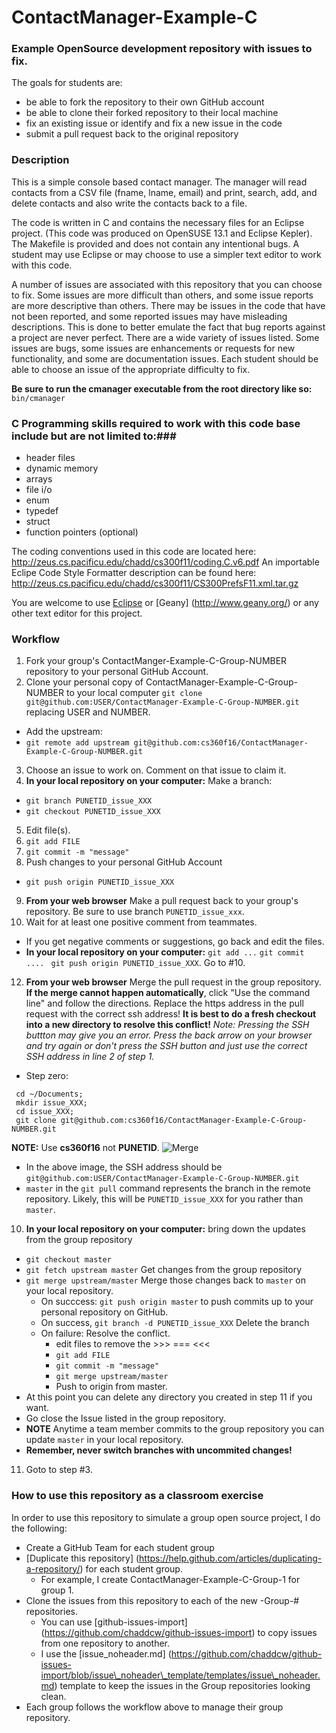 ContactManager-Example-C
========================

### Example OpenSource development repository with issues to fix.  ###

The goals for students are:
* be able to fork the repository to their own GitHub account
* be able to clone their forked repository to their local machine
* fix an existing issue or identify and fix a new issue in the code
* submit a pull request back to the original repository


### Description ###

This is a simple console based contact manager.  The manager will read contacts from a CSV file (fname, lname, email) and print, search, add, and delete contacts and also write the contacts back to a file.

The code is written in C and contains the necessary files for an Eclipse project. (This code was produced on OpenSUSE 13.1 and Eclipse Kepler).  The Makefile is provided and does not contain any intentional bugs.  A student may use Eclipse or may choose to use a simpler text editor to work with this code.

A number of issues are associated with this repository that you can choose to fix.  Some issues are more difficult
than others, and some issue reports are more descriptive than others.  There may be issues in the code that have not been reported, and some reported issues may have misleading descriptions.  This is done to better emulate the fact that bug reports against a project are never perfect.  There are a wide variety of issues listed. Some issues are bugs, some issues are enhancements or requests for new functionality, and some are documentation issues.  Each student should be able to choose an issue of the appropriate difficulty to fix.
 
**Be sure to run the cmanager executable from the root directory like so:** `bin/cmanager`

### C Programming skills required to work with this code base include but are not limited to:###

* header files
* dynamic memory
* arrays
* file i/o
* enum
* typedef
* struct
* function pointers (optional)


The coding conventions used in this code are located here: http://zeus.cs.pacificu.edu/chadd/cs300f11/coding.C.v6.pdf
An importable Eclipe Code Style Formatter description can be found here: http://zeus.cs.pacificu.edu/chadd/cs300f11/CS300PrefsF11.xml.tar.gz

You are welcome to use [Eclipse](http://eclipse.org) or [Geany] (http://www.geany.org/) or any other text editor for this project.

### Workflow ###

1. Fork your group's ContactManger-Example-C-Group-NUMBER repository to your personal GitHub Account.
2. Clone your personal copy of ContactManager-Example-C-Group-NUMBER to your local computer `git clone git@github.com:USER/ContactManager-Example-C-Group-NUMBER.git`  replacing USER and NUMBER.
  * Add the upstream:
  * `git remote add upstream git@github.com:cs360f16/ContactManager-Example-C-Group-NUMBER.git`
3. Choose an issue to work on.  Comment on that issue to claim it.
4. **In your local repository on your computer:** Make a branch:
  * `git branch PUNETID_issue_XXX`
  * `git checkout PUNETID_issue_XXX`
5. Edit file(s).
6. `git add FILE`
7. `git commit -m "message"`
8. Push changes to your personal GitHub Account
  * `git push origin PUNETID_issue_XXX`
9. **From your web browser** Make a pull request back to your group's repository.  Be sure to use branch `PUNETID_issue_xxx`.
10. Wait for at least one positive comment from teammates. 
  * If you get negative comments or suggestions, go back and edit the files. 
  * **In your local repository on your computer:** `git add ...` `git commit .... ` `git push origin PUNETID_issue_XXX`. Go to #10.
12. **From your web browser** Merge the pull request in the group repository.  **If the merge cannot happen automatically**, click "Use the command line" and follow the directions. Replace the https address in the pull request with the correct ssh address!  **It is best to do a fresh checkout into a new directory to resolve this conflict!** *Note: Pressing the SSH buttton may give you an error. Press the back arrow on your browser and try again or don't press the SSH button and just use the correct SSH address in line 2 of step 1.*
  * Step zero:
   ```
    cd ~/Documents; 
    mkdir issue_XXX; 
    cd issue_XXX; 
    git clone git@github.com:cs360f16/ContactManager-Example-C-Group-NUMBER.git
   ```  
   **NOTE:** Use **cs360f16** not **PUNETID**.
  ![Merge](http://zeus.cs.pacificu.edu/chadd/cs360f16/TestReposMergeConflictEdit.png "Merge")
  * In the above image, the SSH address should be `git@github.com:USER/ContactManager-Example-C-Group-NUMBER.git`
  * `master` in the `git pull` command represents the branch in the remote repository. Likely, this will be `PUNETID_issue_XXX` for you rather than `master`.
10. **In your local repository on your computer:** bring down the updates from the group repository
  * `git checkout master`
  * `git fetch upstream master`  Get changes from the group repository
  * `git merge upstream/master`  Merge those changes back to `master` on your local repository.
    * On succcess: `git push origin master` to push commits up to your personal repository on GitHub.
    * On success, `git branch -d PUNETID_issue_XXX` Delete the branch
    * On failure: Resolve the conflict.  
      * edit files to remove the >>> === <<<
      * `git add FILE`
      * `git commit -m "message"`
      * `git merge upstream/master`
      * Push to origin from master.
  * At this point you can delete any directory you created in step 11 if you want.
  * Go close the Issue listed in the group repository.
  * **NOTE** Anytime a team member commits to the group repository you can update `master` in your local repository.
  * **Remember, never switch branches with uncommited changes!**
11. Goto to step #3.

### How to use this repository as a classroom exercise ###
In order to use this repository to simulate a group open source project, I do the following:
* Create a GitHub Team for each student group
* [Duplicate this repository] (https://help.github.com/articles/duplicating-a-repository/) for each student group.  
  *  For example, I create ContactManager-Example-C-Group-1 for group 1.
* Clone the issues from this repository to each of the new -Group-# repositories.
  * You can use [github-issues-import] (https://github.com/chaddcw/github-issues-import) to copy issues from one repository to another.  
  * I use the [issue\_noheader.md] (https://github.com/chaddcw/github-issues-import/blob/issue\_noheader\_template/templates/issue\_noheader.md) template to keep the issues in the Group repositories looking clean.
* Each group follows the workflow above to manage their group repository.
